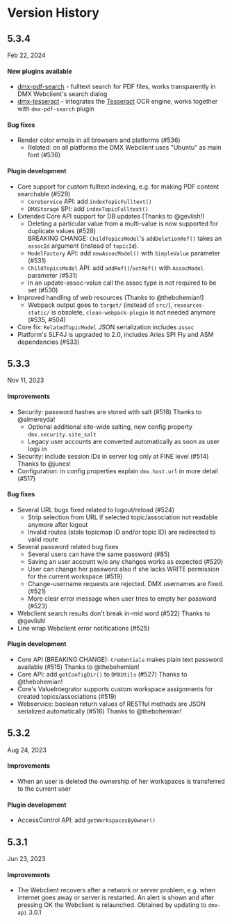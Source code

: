
Version History
===============


5.3.4
-----

Feb 22, 2024

#### New plugins available

- [dmx-pdf-search](https://github.com/dmx-systems/dmx-pdf-search) - fulltext search for PDF files,
  works transparently in DMX Webclient's search dialog
- [dmx-tesseract](https://github.com/dmx-systems/dmx-tesseract) - integrates the
  [Tesseract](https://github.com/tesseract-ocr/tesseract) OCR engine, works together with `dmx-pdf-search` plugin

#### Bug fixes

- Render color emojis in all browsers and platforms (#536)
    - Related: on all platforms the DMX Webclient uses "Ubuntu" as main font (#536)

#### Plugin development

- Core support for custom fulltext indexing, e.g. for making PDF content searchable (#529)
    - `CoreService` API: add `indexTopicFulltext()`
    - `DMXStorage` SPI: add `indexTopicFulltext()`
- Extended Core API support for DB updates (Thanks to @gevlish!)
    - Deleting a particular value from a multi-value is now supported for duplicate values (#528)  
      BREAKING CHANGE: `ChildTopicsModel`'s `addDeletionRef()` takes an `assocId` argument (instead of `topicId`).
    - `ModelFactory` API: add `newAssocModel()` with `SimpleValue` parameter (#531)
    - `ChildTopicsModel` API: add `addRef()`/`setRef()` with `AssocModel` parameter (#531)
    - In an update-assoc-value call the assoc type is not required to be set (#530)
- Improved handling of web resources (Thanks to @thebohemian!)
    - Webpack output goes to `target/` (instead of `src/`), `resources-static/` is obsolete,
      `clean-webpack-plugin` is not needed anymore (#535, #504)
- Core fix: `RelatedTopicModel` JSON serialization includes `assoc`
- Platform's SLF4J is upgraded to 2.0, includes Aries SPI Fly and ASM dependencies (#533)


5.3.3
-----

Nov 11, 2023

#### Improvements

- Security: password hashes are stored with salt (#518) Thanks to @almereyda!
    - Optional additional site-wide salting, new config property `dmx.security.site_salt`
    - Legacy user accounts are converted automatically as soon as user logs in
- Security: include session IDs in server log only at FINE level (#514) Thanks to @junes!
- Configuration: in config.properties explain `dmx.host.url` in more detail (#517)

#### Bug fixes

- Several URL bugs fixed related to logout/reload (#524)
    - Strip selection from URL if selected topic/association not readable anymore after logout
    - Invalid routes (stale topicmap ID and/or topic ID) are redirected to valid route
- Several password related bug fixes
    - Several users can have the same password (#85)
    - Saving an user account w/o any changes works as expected (#520)
    - User can change her password also if she lacks WRITE permission for the current workspace (#519)
    - Change-username requests are rejected. DMX usernames are fixed. (#521)
    - More clear error message when user tries to empty her password (#523)
- Webclient search results don't break in-mid word (#522) Thanks to @gevlish!
- Line wrap Webclient error notifications (#525)

#### Plugin development

- Core API (BREAKING CHANGE): `Credentials` makes plain text password available (#515) Thanks to @thebohemian!
- Core API: add `getConfigDir()` to `DMXUtils` (#527) Thanks to @thebohemian!
- Core's ValueIntegrator supports custom workspace assignments for created topics/associations (#519)
- Webservice: boolean return values of RESTful methods are JSON serialized automatically (#516) Thanks to @thebohemian!


5.3.2
-----

Aug 24, 2023

#### Improvements

- When an user is deleted the ownership of her workspaces is transferred to the current user

#### Plugin development

- AccessControl API: add `getWorkspacesByOwner()`


5.3.1
-----

Jun 23, 2023

#### Improvements

- The Webclient recovers after a network or server problem, e.g. when internet goes away or server is restarted.
  An alert is shown and after pressing OK the Webclient is relaunched. Obtained by updating to `dmx-api` 3.0.1
